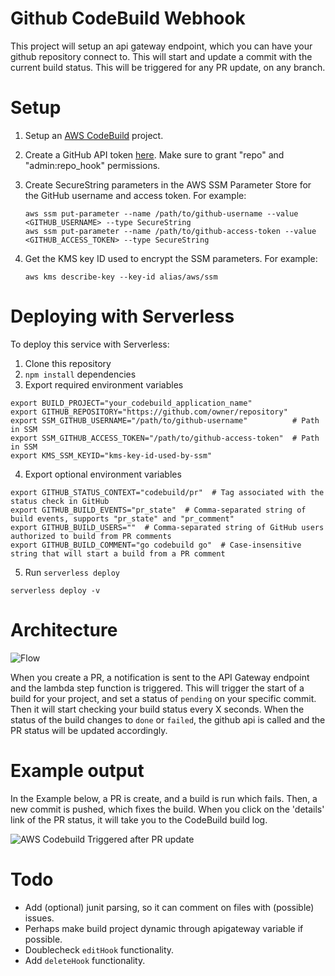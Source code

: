# Github CodeBuild Webhook

This project will setup an api gateway endpoint, which you can have your github
repository connect to. This will start and update a commit with the current
build status. This will be triggered for any PR update, on any branch.

# Setup

1.  Setup an [AWS CodeBuild](https://console.aws.amazon.com/codebuild/home)
    project.
2.  Create a GitHub API token [here](https://github.com/settings/tokens/new).
    Make sure to grant "repo" and "admin:repo_hook" permissions.
3.  Create SecureString parameters in the AWS SSM Parameter Store for the
    GitHub username and access token. For example:

    ```shell
    aws ssm put-parameter --name /path/to/github-username --value <GITHUB_USERNAME> --type SecureString
    aws ssm put-parameter --name /path/to/github-access-token --value <GITHUB_ACCESS_TOKEN> --type SecureString
    ```

4.  Get the KMS key ID used to encrypt the SSM parameters. For example:

    ```shell
    aws kms describe-key --key-id alias/aws/ssm
    ```

# Deploying with Serverless
To deploy this service with Serverless:

1.  Clone this repository
2.  `npm install` dependencies
3.  Export required environment variables

```shell
export BUILD_PROJECT="your_codebuild_application_name"
export GITHUB_REPOSITORY="https://github.com/owner/repository"
export SSM_GITHUB_USERNAME="/path/to/github-username"          # Path in SSM
export SSM_GITHUB_ACCESS_TOKEN="/path/to/github-access-token"  # Path in SSM
export KMS_SSM_KEYID="kms-key-id-used-by-ssm"
```

4.  Export optional environment variables

```shell
export GITHUB_STATUS_CONTEXT="codebuild/pr"  # Tag associated with the status check in GitHub
export GITHUB_BUILD_EVENTS="pr_state"  # Comma-separated string of build events, supports "pr_state" and "pr_comment"
export GITHUB_BUILD_USERS=""  # Comma-separated string of GitHub users authorized to build from PR comments
export GITHUB_BUILD_COMMENT="go codebuild go"  # Case-insensitive string that will start a build from a PR comment
```

5.  Run `serverless deploy`

```
serverless deploy -v
```


# Architecture

![Flow](https://raw.githubusercontent.com/svdgraaf/github-codebuild-webhook/master/architecture.png)

When you create a PR, a notification is sent to the API Gateway endpoint and
the lambda step function is triggered. This will trigger the start of a build
for your project, and set a status of `pending` on your specific commit. Then
it will start checking your build status every X seconds. When the status of
the build changes to `done` or `failed`, the github api is called and the PR
status will be updated accordingly.

# Example output

In the Example below, a PR is create, and a build is run which fails. Then, a
new commit is pushed, which fixes the build. When you click on the 'details'
link of the PR status, it will take you to the CodeBuild build log.

![AWS Codebuild Triggered after PR update](https://github.com/svdgraaf/github-codebuild-webhook/blob/master/example.gif?raw=true)

# Todo

*   Add (optional) junit parsing, so it can comment on files with (possible)
    issues.
*   Perhaps make build project dynamic through apigateway variable if possible.
*   Doublecheck `editHook` functionality.
*   Add `deleteHook` functionality.
